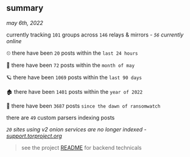 
## summary
_may 6th, 2022_

currently tracking `101` groups across `146` relays & mirrors - _`56` currently online_

⏲ there have been `20` posts within the `last 24 hours`

🦈 there have been `72` posts within the `month of may`

🪐 there have been `1069` posts within the `last 90 days`

🏚 there have been `1401` posts within the `year of 2022`

🦕 there have been `3687` posts `since the dawn of ransomwatch`

there are `49` custom parsers indexing posts

_`20` sites using v2 onion services are no longer indexed - [support.torproject.org](https://support.torproject.org/onionservices/v2-deprecation/)_

> see the project [README](https://github.com/thetanz/ransomwatch#ransomwatch--) for backend technicals
